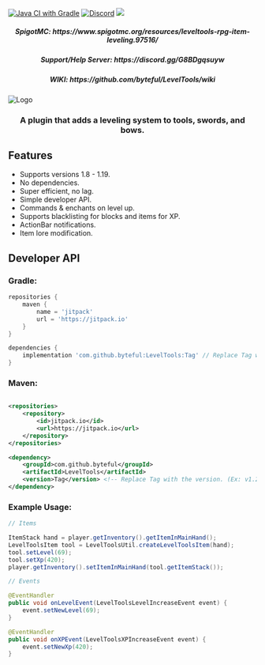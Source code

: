 [![Java CI with Gradle](https://github.com/byteful/LevelTools/actions/workflows/gradle.yml/badge.svg?branch=master)](https://github.com/byteful/LevelTools/actions/workflows/gradle.yml)
[![Discord](https://img.shields.io/discord/911029017472270357?color=7289da&logo=discord)](https://discord.gg/G8BDgqsuyw)
[![](https://jitpack.io/v/byteful/LevelTools.svg)](https://jitpack.io/#byteful/LevelTools)

<h5 align="center">SpigotMC: https://www.spigotmc.org/resources/leveltools-rpg-item-leveling.97516/</h5>
<h5 align="center">Support/Help Server: https://discord.gg/G8BDgqsuyw</h5>
<h5 align="center">WIKI: https://github.com/byteful/LevelTools/wiki</h5>

![Logo](https://github.com/byteful/LevelTools/blob/master/LevelTools%20Large%20Logo.png?raw=true)

<h3 align="center">A plugin that adds a leveling system to tools, swords, and bows.</h3>

## Features

- Supports versions 1.8 - 1.19.
- No dependencies.
- Super efficient, no lag.
- Simple developer API.
- Commands & enchants on level up.
- Supports blacklisting for blocks and items for XP.
- ActionBar notifications.
- Item lore modification.

## Developer API

### Gradle:

```groovy
repositories {
    maven {
        name = 'jitpack'
        url = 'https://jitpack.io'
    }
}

dependencies {
    implementation 'com.github.byteful:LevelTools:Tag' // Replace Tag with the version. (Ex: v1.2.7)
}
```

### Maven:

```xml

<repositories>
    <repository>
        <id>jitpack.io</id>
        <url>https://jitpack.io</url>
    </repository>
</repositories>

<dependency>
    <groupId>com.github.byteful</groupId>
    <artifactId>LevelTools</artifactId>
    <version>Tag</version> <!-- Replace Tag with the version. (Ex: v1.2.7) -->
</dependency>
```

### Example Usage:

```java
// Items

ItemStack hand = player.getInventory().getItemInMainHand();
LevelToolsItem tool = LevelToolsUtil.createLevelToolsItem(hand);
tool.setLevel(69);
tool.setXp(420);
player.getInventory().setItemInMainHand(tool.getItemStack());

// Events

@EventHandler
public void onLevelEvent(LevelToolsLevelIncreaseEvent event) {
    event.setNewLevel(69);
}

@EventHandler
public void onXPEvent(LevelToolsXPIncreaseEvent event) {
    event.setNewXp(420);
}
```
